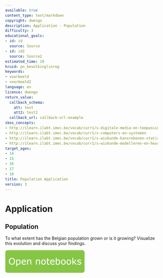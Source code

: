 ```yaml
---
available: true
content_type: text/markdown
copyright: dwengo
description: Application - Population
difficulty: 3
educational_goals:
- id: id
  source: Source
- id: id2
  source: Source2
estimated_time: 10
hruid: pn_bevolkinglinreg
keywords:
- voorbeeld
- voorbeeld2
language: en
licence: dwengo
return_value:
  callback_schema:
    att: test
    att2: test2
  callback_url: callback-url-example
skos_concepts:
- http://ilearn.ilabt.imec.be/vocab/curr1/s-digitale-media-en-toepassingen
- http://ilearn.ilabt.imec.be/vocab/curr1/s-computers-en-systemen
- http://ilearn.ilabt.imec.be/vocab/curr1/s-wiskunde-kansrekenen-statistiek
- http://ilearn.ilabt.imec.be/vocab/curr1/s-wiskunde-modelleren-en-heuristiek
target_ages:
- 14
- 15
- 16
- 17
- 18
title: Population Application
version: 3
---
```

# Application
## Population
To what extent has the Belgian population grown or is it growing? Visualize this evolution and discuss your findings.

[![](embed/Knop.png "Button")](https://kiks.ilabt.imec.be/jupyterhub/?id=0312 "Practice with Data Notebooks")